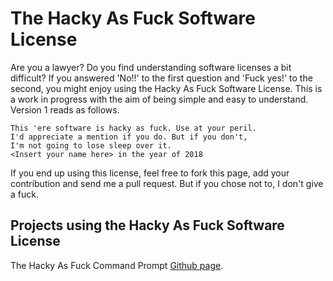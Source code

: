 # The Hacky As Fuck Software License
Are you a lawyer? Do you find understanding software licenses a bit difficult? If you answered 'No!!' to the first question and 'Fuck yes!' to the second, you might enjoy using the Hacky As Fuck Software License. This is a work in progress with the aim of being simple and easy to understand. Version 1 reads as follows.

```
This 'ere software is hacky as fuck. Use at your peril.
I'd appreciate a mention if you do. But if you don't,
I'm not going to lose sleep over it.
<Insert your name here> in the year of 2018
```

If you end up using this license, feel free to fork this page, add your contribution and send me a pull request. But if you chose not to, I don't give a fuck.

## Projects using the Hacky As Fuck Software License

The Hacky As Fuck Command Prompt [Github page](https://github.com/benhj/thehackyasfuckcommandprompt).
